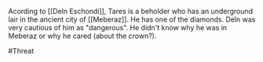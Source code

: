 Acording to [[Deln Eschondi]], Tares is a beholder who has an underground lair in the ancient city of [[Meberaz]].  He has one of the diamonds.  Deln was very cautious of him as "dangerous".  He didn't know why he was in Meberaz or why he cared (about the crown?). 

#Threat 